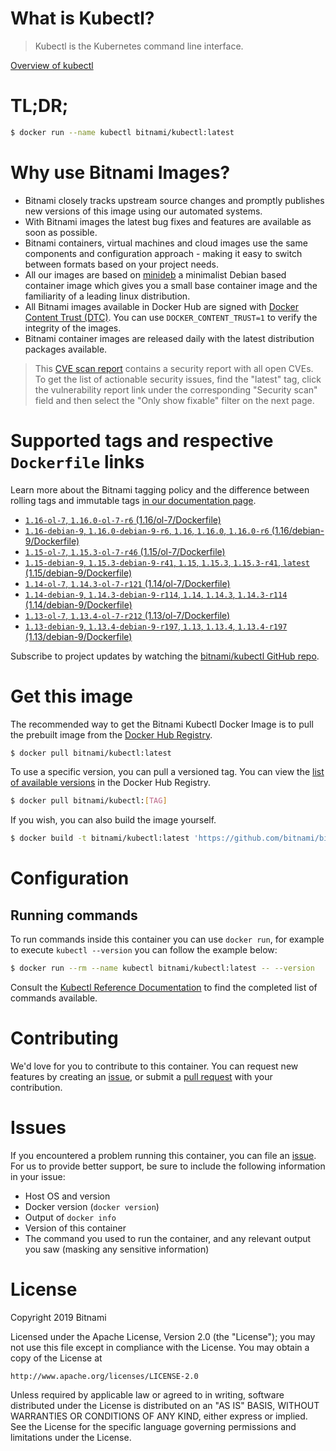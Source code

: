 
# What is Kubectl?

> Kubectl is the Kubernetes command line interface.

[Overview of kubectl](https://kubernetes.io/docs/reference/kubectl/overview/)

# TL;DR;

```bash
$ docker run --name kubectl bitnami/kubectl:latest
```

# Why use Bitnami Images?

* Bitnami closely tracks upstream source changes and promptly publishes new versions of this image using our automated systems.
* With Bitnami images the latest bug fixes and features are available as soon as possible.
* Bitnami containers, virtual machines and cloud images use the same components and configuration approach - making it easy to switch between formats based on your project needs.
* All our images are based on [minideb](https://github.com/bitnami/minideb) a minimalist Debian based container image which gives you a small base container image and the familiarity of a leading linux distribution.
* All Bitnami images available in Docker Hub are signed with [Docker Content Trust (DTC)](https://docs.docker.com/engine/security/trust/content_trust/). You can use `DOCKER_CONTENT_TRUST=1` to verify the integrity of the images.
* Bitnami container images are released daily with the latest distribution packages available.


> This [CVE scan report](https://quay.io/repository/bitnami/kubectl?tab=tags) contains a security report with all open CVEs. To get the list of actionable security issues, find the "latest" tag, click the vulnerability report link under the corresponding "Security scan" field and then select the "Only show fixable" filter on the next page.

# Supported tags and respective `Dockerfile` links

Learn more about the Bitnami tagging policy and the difference between rolling tags and immutable tags [in our documentation page](https://docs.bitnami.com/containers/how-to/understand-rolling-tags-containers/).


* [`1.16-ol-7`, `1.16.0-ol-7-r6` (1.16/ol-7/Dockerfile)](https://github.com/bitnami/bitnami-docker-kubectl/blob/1.16.0-ol-7-r6/1.16/ol-7/Dockerfile)
* [`1.16-debian-9`, `1.16.0-debian-9-r6`, `1.16`, `1.16.0`, `1.16.0-r6` (1.16/debian-9/Dockerfile)](https://github.com/bitnami/bitnami-docker-kubectl/blob/1.16.0-debian-9-r6/1.16/debian-9/Dockerfile)
* [`1.15-ol-7`, `1.15.3-ol-7-r46` (1.15/ol-7/Dockerfile)](https://github.com/bitnami/bitnami-docker-kubectl/blob/1.15.3-ol-7-r46/1.15/ol-7/Dockerfile)
* [`1.15-debian-9`, `1.15.3-debian-9-r41`, `1.15`, `1.15.3`, `1.15.3-r41`, `latest` (1.15/debian-9/Dockerfile)](https://github.com/bitnami/bitnami-docker-kubectl/blob/1.15.3-debian-9-r41/1.15/debian-9/Dockerfile)
* [`1.14-ol-7`, `1.14.3-ol-7-r121` (1.14/ol-7/Dockerfile)](https://github.com/bitnami/bitnami-docker-kubectl/blob/1.14.3-ol-7-r121/1.14/ol-7/Dockerfile)
* [`1.14-debian-9`, `1.14.3-debian-9-r114`, `1.14`, `1.14.3`, `1.14.3-r114` (1.14/debian-9/Dockerfile)](https://github.com/bitnami/bitnami-docker-kubectl/blob/1.14.3-debian-9-r114/1.14/debian-9/Dockerfile)
* [`1.13-ol-7`, `1.13.4-ol-7-r212` (1.13/ol-7/Dockerfile)](https://github.com/bitnami/bitnami-docker-kubectl/blob/1.13.4-ol-7-r212/1.13/ol-7/Dockerfile)
* [`1.13-debian-9`, `1.13.4-debian-9-r197`, `1.13`, `1.13.4`, `1.13.4-r197` (1.13/debian-9/Dockerfile)](https://github.com/bitnami/bitnami-docker-kubectl/blob/1.13.4-debian-9-r197/1.13/debian-9/Dockerfile)

Subscribe to project updates by watching the [bitnami/kubectl GitHub repo](https://github.com/bitnami/bitnami-docker-kubectl).

# Get this image

The recommended way to get the Bitnami Kubectl Docker Image is to pull the prebuilt image from the [Docker Hub Registry](https://hub.docker.com/r/bitnami/kubectl).

```bash
$ docker pull bitnami/kubectl:latest
```

To use a specific version, you can pull a versioned tag. You can view the [list of available versions](https://hub.docker.com/r/bitnami/kubectl/tags/) in the Docker Hub Registry.

```bash
$ docker pull bitnami/kubectl:[TAG]
```

If you wish, you can also build the image yourself.

```bash
$ docker build -t bitnami/kubectl:latest 'https://github.com/bitnami/bitnami-docker-kubectl.git#master:1.15/debian-9'
```

# Configuration

## Running commands

To run commands inside this container you can use `docker run`, for example to execute `kubectl --version` you can follow the example below:

```bash
$ docker run --rm --name kubectl bitnami/kubectl:latest -- --version
```

Consult the [Kubectl Reference Documentation](https://kubernetes.io/docs/reference/generated/kubectl/kubectl-commands) to find the completed list of commands available.

# Contributing

We'd love for you to contribute to this container. You can request new features by creating an [issue](https://github.com/bitnami/bitnami-docker-kubectl/issues), or submit a [pull request](https://github.com/bitnami/bitnami-docker-kubectl/pulls) with your contribution.

# Issues

If you encountered a problem running this container, you can file an [issue](https://github.com/bitnami/bitnami-docker-kubectl/issues). For us to provide better support, be sure to include the following information in your issue:

- Host OS and version
- Docker version (`docker version`)
- Output of `docker info`
- Version of this container
- The command you used to run the container, and any relevant output you saw (masking any sensitive information)

# License

Copyright 2019 Bitnami

Licensed under the Apache License, Version 2.0 (the "License");
you may not use this file except in compliance with the License.
You may obtain a copy of the License at

    http://www.apache.org/licenses/LICENSE-2.0

Unless required by applicable law or agreed to in writing, software
distributed under the License is distributed on an "AS IS" BASIS,
WITHOUT WARRANTIES OR CONDITIONS OF ANY KIND, either express or implied.
See the License for the specific language governing permissions and
limitations under the License.
